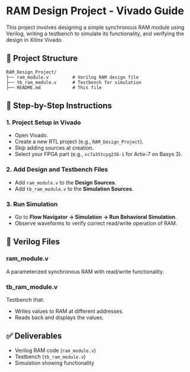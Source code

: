 # RAM Design Project - Vivado Guide

This project involves designing a simple synchronous RAM module using Verilog, writing a testbench to simulate its functionality, and verifying the design in Xilinx Vivado.

## 📁 Project Structure

```
RAM_Design_Project/
├── ram_module.v         # Verilog RAM design file
├── tb_ram_module.v      # Testbench for simulation
├── README.md            # This file
```

## 🔧 Step-by-Step Instructions

### 1. Project Setup in Vivado
- Open Vivado.
- Create a new RTL project (e.g., `RAM_Design_Project`).
- Skip adding sources at creation.
- Select your FPGA part (e.g., `xc7a35tcpg236-1` for Artix-7 on Basys 3).

### 2. Add Design and Testbench Files
- Add `ram_module.v` to the **Design Sources**.
- Add `tb_ram_module.v` to the **Simulation Sources**.

### 3. Run Simulation
- Go to **Flow Navigator → Simulation → Run Behavioral Simulation**.
- Observe waveforms to verify correct read/write operation of RAM.

## 🧪 Verilog Files

### ram_module.v
A parameterized synchronous RAM with read/write functionality.

### tb_ram_module.v
Testbench that:
- Writes values to RAM at different addresses.
- Reads back and displays the values.

## ✅ Deliverables
- Verilog RAM code (`ram_module.v`)
- Testbench (`tb_ram_module.v`)
- Simulation showing functionality
